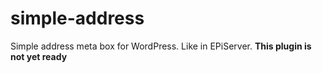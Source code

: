 simple-address
==============

Simple address meta box for WordPress. Like in EPiServer. **This plugin is not yet ready**
